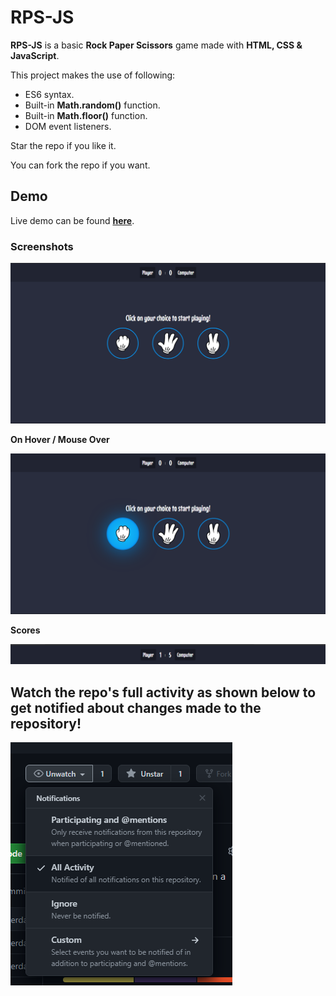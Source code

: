 # RPS-JS

**RPS-JS** is a basic **Rock Paper Scissors** game made with **HTML, CSS & JavaScript**.

This project makes the use of following:

- ES6 syntax.
- Built-in **Math.random()** function.
- Built-in **Math.floor()** function.
- DOM event listeners.

Star the repo if you like it.

You can fork the repo if you want.

## Demo

Live demo can be found [**here**](https://rps-js-app.netlify.app/).

### Screenshots

<img src="./src/scrnsht1.png">

**On Hover / Mouse Over**

<img src="./src/hover.png">

**Scores**

<img src="./src/scores.png">

## **Watch the repo's full activity as shown below to get notified about changes made to the repository!**

<img src="./src/watch.png">